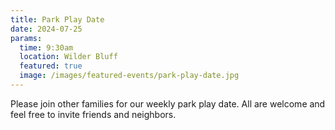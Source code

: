 ```yaml
---
title: Park Play Date
date: 2024-07-25
params:
  time: 9:30am
  location: Wilder Bluff
  featured: true
  image: /images/featured-events/park-play-date.jpg
---
```


Please join other families for our weekly park play date. All are welcome and feel free to invite friends and neighbors.

<!--more-->
